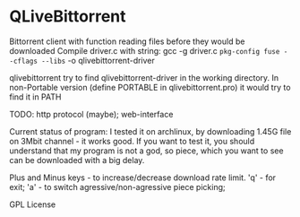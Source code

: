 QLiveBittorrent
===============


Bittorrent client with function reading files before they would be downloaded
Compile driver.c with string: gcc -g driver.c `pkg-config fuse --cflags --libs` -o qlivebittorrent-driver

qlivebittorrent try to find qlivebittorrent-driver in the working directory.
In non-Portable version (define PORTABLE in qlivebittorrent.pro) it would try
to find it in PATH

TODO:
http protocol (maybe); web-interface

Current status of program:
I tested it on archlinux, by downloading 1.45G file on 3Mbit channel - it works good.
If you want to test it, you should understand that my program is not a god, so piece,
which you want to see can be downloaded with a big delay.

Plus and Minus keys - to increase/decrease download rate limit.
'q' - for exit;
'a' - to switch agressive/non-agressive piece picking;

GPL License
